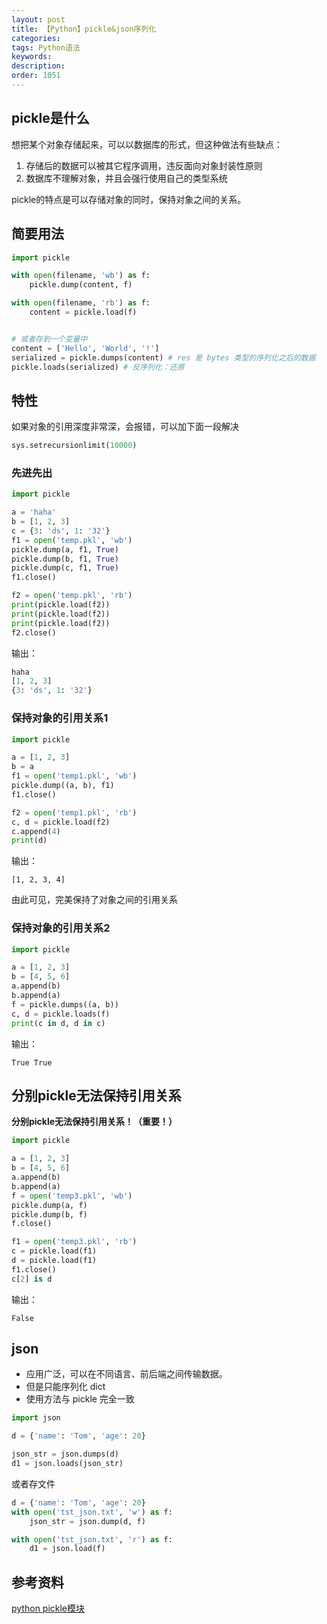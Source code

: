 ```yaml
---
layout: post
title: 【Python】pickle&json序列化
categories:
tags: Python语法
keywords:
description:
order: 1051
---
```


## pickle是什么

想把某个对象存储起来，可以以数据库的形式，但这种做法有些缺点：
1. 存储后的数据可以被其它程序调用，违反面向对象封装性原则
2. 数据库不理解对象，并且会强行使用自己的类型系统


pickle的特点是可以存储对象的同时，保持对象之间的关系。  


## 简要用法

```python
import pickle

with open(filename, 'wb') as f:
    pickle.dump(content, f)

with open(filename, 'rb') as f:
    content = pickle.load(f)


# 或者存到一个变量中
content = ['Hello', 'World', '!']
serialized = pickle.dumps(content) # res 是 bytes 类型的序列化之后的数据
pickle.loads(serialized) # 反序列化：还原
```

## 特性
如果对象的引用深度非常深，会报错，可以加下面一段解决

```python
sys.setrecursionlimit(10000)
```

### 先进先出

```py
import pickle

a = 'haha'
b = [1, 2, 3]
c = {3: 'ds', 1: '32'}
f1 = open('temp.pkl', 'wb')
pickle.dump(a, f1, True)
pickle.dump(b, f1, True)
pickle.dump(c, f1, True)
f1.close()

f2 = open('temp.pkl', 'rb')
print(pickle.load(f2))
print(pickle.load(f2))
print(pickle.load(f2))
f2.close()
```

输出：  

```py
haha
[1, 2, 3]
{3: 'ds', 1: '32'}
```

### 保持对象的引用关系1

```py
import pickle

a = [1, 2, 3]
b = a
f1 = open('temp1.pkl', 'wb')
pickle.dump((a, b), f1)
f1.close()

f2 = open('temp1.pkl', 'rb')
c, d = pickle.load(f2)
c.append(4)
print(d)
```

输出：
```
[1, 2, 3, 4]
```

由此可见，完美保持了对象之间的引用关系  

### 保持对象的引用关系2

```py
import pickle

a = [1, 2, 3]
b = [4, 5, 6]
a.append(b)
b.append(a)
f = pickle.dumps((a, b))
c, d = pickle.loads(f)
print(c in d, d in c)
```

输出：
```
True True
```

## 分别pickle无法保持引用关系

**分别pickle无法保持引用关系！（重要！）**  

```py
import pickle

a = [1, 2, 3]
b = [4, 5, 6]
a.append(b)
b.append(a)
f = open('temp3.pkl', 'wb')
pickle.dump(a, f)
pickle.dump(b, f)
f.close()

f1 = open('temp3.pkl', 'rb')
c = pickle.load(f1)
d = pickle.load(f1)
f1.close()
c[2] is d
```

输出：
```
False
```


## json


- 应用广泛，可以在不同语言、前后端之间传输数据。
- 但是只能序列化 dict
- 使用方法与 pickle 完全一致

```python
import json

d = {'name': 'Tom', 'age': 20}

json_str = json.dumps(d)
d1 = json.loads(json_str)
```

或者存文件
```python
d = {'name': 'Tom', 'age': 20}
with open('tst_json.txt', 'w') as f:
    json_str = json.dump(d, f)

with open('tst_json.txt', 'r') as f:
    d1 = json.load(f)
```

## 参考资料

[python pickle模块](http://www.cnblogs.com/cobbliu/archive/2012/09/04/2670178.html)
